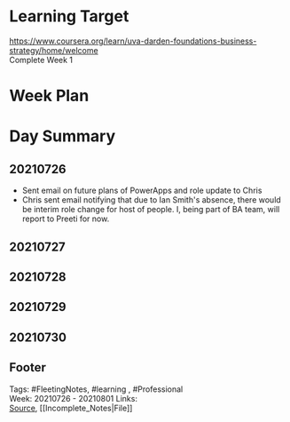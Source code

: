 # Learning Target  

https://www.coursera.org/learn/uva-darden-foundations-business-strategy/home/welcome  
Complete Week 1   
    

# Week Plan  

  

# Day Summary  

## 20210726
- Sent email on future plans of PowerApps and role update to Chris
- Chris sent email notifying that due to Ian Smith's absence, there would be interim role change for host of people. I, being part of BA team, will report to Preeti for now.

## 20210727


## 20210728



## 20210729


## 20210730


## Footer  
  

Tags: #FleetingNotes, #learning , #Professional  
Week: 20210726 - 20210801
Links:   
[Source](template.md), [[Incomplete_Notes|File]]  